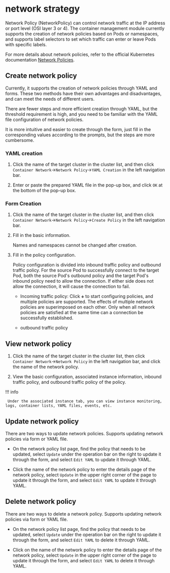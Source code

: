 # network strategy

Network Policy (NetworkPolicy) can control network traffic at the IP address or port level (OSI layer 3 or 4). The container management module currently supports the creation of network policies based on Pods or namespaces, and supports label selectors to set which traffic can enter or leave Pods with specific labels.

For more details about network policies, refer to the official Kubernetes documentation [Network Policies](https://kubernetes.io/docs/concepts/services-networking/network-policies/).

## Create network policy

Currently, it supports the creation of network policies through YAML and forms. These two methods have their own advantages and disadvantages, and can meet the needs of different users.

There are fewer steps and more efficient creation through YAML, but the threshold requirement is high, and you need to be familiar with the YAML file configuration of network policies.

It is more intuitive and easier to create through the form, just fill in the corresponding values according to the prompts, but the steps are more cumbersome.

### YAML creation

1. Click the name of the target cluster in the cluster list, and then click `Container Network`->`Network Policy`->`YAML Creation` in the left navigation bar.

     

2. Enter or paste the prepared YAML file in the pop-up box, and click `OK` at the bottom of the pop-up box.

     

### Form Creation

1. Click the name of the target cluster in the cluster list, and then click `Container Network`->`Network Policy`->`Create Policy` in the left navigation bar.

     

2. Fill in the basic information.

     Names and namespaces cannot be changed after creation.

     

3. Fill in the policy configuration.

     Policy configuration is divided into inbound traffic policy and outbound traffic policy. For the source Pod to successfully connect to the target Pod, both the source Pod's outbound policy and the target Pod's inbound policy need to allow the connection. If either side does not allow the connection, it will cause the connection to fail.

     - Incoming traffic policy: Click `➕` to start configuring policies, and multiple policies are supported. The effects of multiple network policies are superimposed on each other. Only when all network policies are satisfied at the same time can a connection be successfully established.

         

     - outbound traffic policy

         

## View network policy

1. Click the name of the target cluster in the cluster list, then click `Container Network`->`Network Policy` in the left navigation bar, and click the name of the network policy.

     

2. View the basic configuration, associated instance information, inbound traffic policy, and outbound traffic policy of the policy.

     

!!! info

     Under the associated instance tab, you can view instance monitoring, logs, container lists, YAML files, events, etc.

     

## Update network policy

There are two ways to update network policies. Supports updating network policies via form or YAML file.

- On the network policy list page, find the policy that needs to be updated, select `Update` under the operation bar on the right to update it through the form, and select `Edit YAML` to update it through YAML.

     

- Click the name of the network policy to enter the details page of the network policy, select `Update` in the upper right corner of the page to update it through the form, and select `Edit YAML` to update it through YAML.

     

## Delete network policy

There are two ways to delete a network policy. Supports updating network policies via form or YAML file.

- On the network policy list page, find the policy that needs to be updated, select `Update` under the operation bar on the right to update it through the form, and select `Edit YAML` to delete it through YAML.

     

- Click on the name of the network policy to enter the details page of the network policy, select `Update` in the upper right corner of the page to update it through the form, and select `Edit YAML` to delete it through YAML.

     